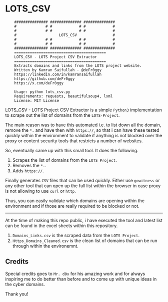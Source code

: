 # LOTS_CSV

```
    ############### ############## ##############
    #             # #            # #            #
    #             # #            # #            #
    #                   LOTS_CSV                #
    #             # #            # #            #
    #             # #            # #            #
    ############### ############## ##############
    =========================================
    LOTS_CSV - LOTS Project CSV Extractor
    =========================================   
    Extracts domains and links from the LOTS project website.
    Written by Kamran Saifullah - @deFr0ggy
    https://linkedin.com/in/kamransaifullah
    https://github.com/deFr0ggy
    https://x.com/deFr0ggy

    Usage: python lots_csv.py
    Requirements: requests, beautifulsoup4, lxml
    License: MIT License
```
LOTS_CSV - LOTS Project CSV Extractor is a simple `Python3` implementation to scrape out the list of domains from the `LOTS-Project`. 

The main reason was to have this automated i.e. to list down all the domain, remove the `*.` and have then with `https://`, so that i can have these tested quickly within the environment to validate if anything is not blocked over the proxy or content security tools that restricts a number of websites. 

So, eventually came up with this small tool. It does the following. 

1. Scrapes the list of domains from the `LOTS Project`. 
2. Removes the `*.`.
3. Adds `https://`. 

Finally generates `CSV` files that can be used quickly. Either use `gowitness` or any other tool that can open up the full list within the browser in case proxy is not allowing to use `curl` or `http`. 

Thus, you can easily validate which domains are opening within the environment and if those are really required to be blocked or not. 

---

At the time of making this repo public, i have executed the tool and latest list can be found in the excel sheets within this repository. 

1. `Domains_Links.csv` is the scraped data from the `LOTS Project`. 
2. `Https_Domains_Cleaned.csv` is the clean list of domains that can be run through within the environemnt. 

## Credits

Special credits goes to `Mr. d0x` for his amazing work and for always inspiring me to do better than before and to come up with unique ideas in the cyber domains. 

Thank you! 
